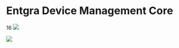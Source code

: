 # Entgra Device Management Core
16
<a href='https://opensource.org/licenses/Apache-2.0'><img src='https://img.shields.io/badge/License-Apache%202.0-blue.svg'></a><br/>

<a href='#'><img src="https://builder.entgra.net/buildStatus/icon?job=device-mgt-core"></a>
